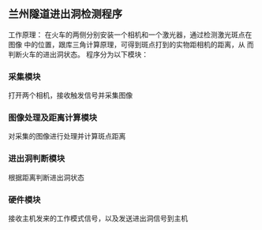 
## 兰州隧道进出洞检测程序
工作原理：
在火车的两侧分别安装一个相机和一个激光器，通过检测激光斑点在图像
中的位置，跟库三角计算原理，可得到斑点打到的实物距相机的距离，从
而判断火车的进出洞状态。
程序分为以下模块：
### 采集模块
打开两个相机，接收触发信号并采集图像
### 图像处理及距离计算模块
对采集的图像进行处理并计算斑点距离
### 进出洞判断模块
根据距离判断进出洞状态
### 硬件模块
接收主机发来的工作模式信号，以及发送进出洞信号到主机